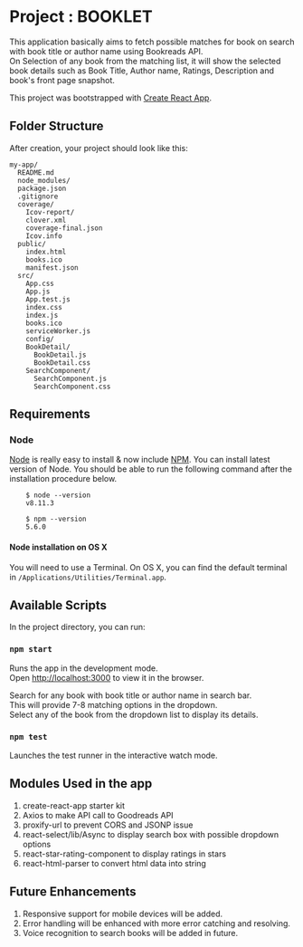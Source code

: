 # Project : BOOKLET

This application basically aims to fetch possible matches for book on search with book title or author name using Bookreads API.<br>
On Selection of any book from the matching list, it will show the selected book details such as Book Title, Author name, Ratings, Description and book's front page snapshot.

This project was bootstrapped with [Create React App](https://github.com/facebook/create-react-app).


## Folder Structure

After creation, your project should look like this:

```
my-app/
  README.md
  node_modules/
  package.json
  .gitignore
  coverage/
    Icov-report/
    clover.xml
    coverage-final.json
    Icov.info
  public/
    index.html
    books.ico
    manifest.json
  src/
    App.css
    App.js
    App.test.js
    index.css
    index.js
    books.ico
    serviceWorker.js
    config/
    BookDetail/
      BookDetail.js
      BookDetail.css
    SearchComponent/
      SearchComponent.js
      SearchComponent.css
```
## Requirements

### Node

[Node](http://nodejs.org/) is really easy to install & now include [NPM](https://npmjs.org/).
You can install latest version of Node.
You should be able to run the following command after the installation procedure
below.
```
    $ node --version
    v8.11.3
```
```
    $ npm --version
    5.6.0
```
#### Node installation on OS X

You will need to use a Terminal. On OS X, you can find the default terminal in
`/Applications/Utilities/Terminal.app`.

## Available Scripts

In the project directory, you can run:

### `npm start`

Runs the app in the development mode.<br>
Open [http://localhost:3000](http://localhost:3000) to view it in the browser.

Search for any book with book title or author name in search bar.<br>
This will provide 7-8 matching options in the dropdown.<br>
Select any of the book from the dropdown list to display its details.

### `npm test`

Launches the test runner in the interactive watch mode.<br>

## Modules Used in the app

1. create-react-app starter kit
2. Axios to make API call to Goodreads API
3. proxify-url to prevent CORS and JSONP issue
4. react-select/lib/Async to display search box with possible dropdown options
5. react-star-rating-component to display ratings in stars
6. react-html-parser to convert html data into string

## Future Enhancements

1. Responsive support for mobile devices will be added.
2. Error handling will be enhanced with more error catching and resolving.
3. Voice recognition to search books will be added in future.